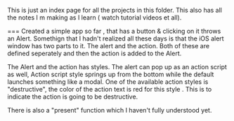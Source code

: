 This is just an index page for all the projects in this folder. This also has all the notes I m making as I learn ( watch tutorial videos et all). 

===
Created a simple app so far , that has a button & clicking on it throws an Alert. Somethign that I hadn't realized all these days is that the iOS alert window has two parts to it. The alert and the action. Both of these are defined seperately and then the action is added to the Alert. 

The Alert and the action has styles. The alert can pop up as an action script as well, Action script style springs up from the bottom while the default launches something like a modal. One of the available action styles is "destructive", the color of the action text is red for this style . This is to indicate the action is going to be destructive.

There is also a "present" function which I haven't fully understood yet.